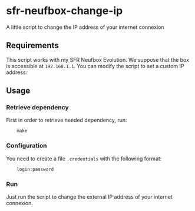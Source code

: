 sfr-neufbox-change-ip
=====================

A little script to change the IP address of your internet connexion

Requirements
------------

This script works with my SFR Neufbox Evolution.
We suppose that the box is accessible at `192.168.1.1`. You can modify the script to set a custom IP address.

Usage
-----

### Retrieve dependency

First in order to retrieve needed dependency, run:
```
    make
```

### Configuration

You need to create a file `.credentials` with the following format:
```
    login:password
```

### Run

Just run the script to change the external IP address of your internet connexion.
